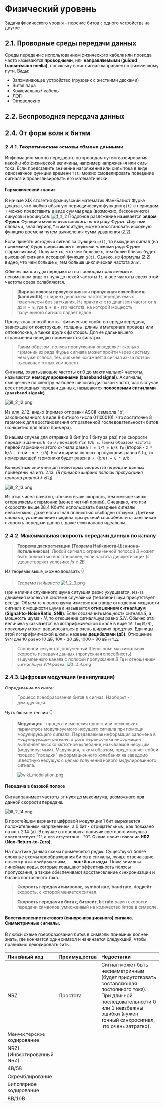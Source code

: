 # Физический уровень

Задача физического уровня - перенос битов с одного устройства на другое.

## 2.1. Проводные среды передачи данных

Среды передачи с использованием физического кабеля или провода часто называются __проводными__,
или __направляемыми (guided transmission media)__, поскольку в них сигнал направлен по физическому пути.
Виды:

* Запоминающее устройство (грузовик с жесткими дисками)
* Витая пара
* Коаксиальный кабель
* ЛЭП
* Оптоволокно

## 2.2. Беспроводная передача данных

## 2.4. От форм волн к битам

### 2.4.1. Теоретические основы обмена данными

Информацию можно передавать по проводам путем варьирования какой-либо физической величины, например напряжения или силы
тока. Если представить значение напряжения или силы тока в виде однозначной функции времени `f(t)` можно смоделировать
поведение сигнала и проанализировать его математически.

#### Гармонический анализ

В начале XIX столетия французский математик Жан-Батист Фурье доказал, что любую обычную периодическую функцию `g(t)` с
периодом `T` можно представить в виде суммы ряда (возможно, бесконечного) синусов и косинусов:
![f_2_2](f_2_2.png)
Подобное разложение называется __рядом Фурье__. Функцию можно восстановить по её ряду Фурье.
Другими словами, зная период `T` и амплитуды, можно восстановить исходную функцию времени путем вычисления сумм
уравнения (2.2).

Если принять исходный сигнал за функцию `g(t)`, то выходной сигнал (на приемнике) будет
представлен `n` первыми членами ряда Фурье (гармониками). Получается, что чем больше `n`, тем более близок будет
выходной сигнал к исходной функции `g(t)`.
Однако, из формулы (2.2) видно, что чем больше `n`, тем больше циклическая частота `2𝛑nf`.

Обычно амплитуды передаются по проводам практически в неизменном виде от нуля до некой частоты `fc`, а все частоты сверх
этой частоты среза ослабляются.
> __Ширина полосы пропускания__ или __пропускная способность (bandwidth)__ - ширина диапазона частот передаваемых
> практически без затухания. На практике это диапазон частот от `N` до `N + B`, где `N + B` - это частота, на которой
> мощность полученного сигнала падает вдвое.

Пропускная способность - физическое свойство среды передачи, зависящее от конструкции, толщины, длины и материала
провода или оптоволокна, а также других факторов. Для её дальнейшего ограничения нередко применяются фильтры.

> Таким образом, полоса пропускания определяет сколько гармоник из ряда Фурье сигнала может пройти через систему. Чем
> уже полоса, тем сильнее искажается сигнал из-за потери высокочастотных компонент.

Сигналы, охватывающие частоты от 0 до максимальной частоты, называются __немодулированными (baseband signal)__. А
сигналы, смещенные по спектру на более широкий диапазон частот, как в случае всех проводных передач данных,
называются __полосовыми сигналами (passband signals)__.

![ill_2_12.png](ill_2_12.png)

Из илл. 2.12. видно (пример отправки ASCII-символа "b", закодированного в виде 8-битного числа 01100010), что достаточно
8 гармоник для восстановления отправленной последовательности битов (конкретно для этого примера).

В нашем случае для отправки 8 бит (по 1 биту за раз) при скорости передачи данных `b бит/с` понадобится `8/b с`.
Таким образом частота первой гармоники этого сигнала равна `f = 1/T = b/8 Гц` (второй - `2 * b/8` ... n-ой - `n * b/8`).
Если ширина полосы пропускания равна `B` Гц, то номер высшей гармоники будет равен `B / (b/8) = 8 * B/b`.

Конкретные значения для некоторых скоростей передачи данных приведены на илл. 2.13.
_(В примере ширина полосы пропускания принята равной 3 кГц)_

![ill_2_13.png](ill_2_13.png)

Из этих чисел понятно, что чем выше скорость, тем меньше число отправляемых гармоник (менее четкий прием).
Очевидно, что при скоростях выше 38,4 Кбит/с использовать бинарные сигналы невозможно, даже если канал полностью
свободен от шума. Другими словами, установление предела пропускной способности ограничивает скорость передачи данных,
даже если каналы идеальны.

### 2.4.2. Максимальная скорость передачи данных по каналу

> __Теорема дискретизации (Теорема Найквиста-Шеннона-Котельникова)__:
> Любой сигнал с ограниченной полосой _B_ может быть полностью восстановлен, если частота дискретизации _fs_
> удовлетворяет условию: _fs ≥ 2B_.

Из теоремы выше, можно доказать 👇
> _Теорема Найквиста_
> ![f_2_3.png](f_2_3.png)

При наличии случайного шума ситуация резко ухудшается. Из-за движения молекул в системе случайный (тепловой) шум
присутствует всегда. Объем теплового шума измеряется в виде отношения мощности сигнала к мощности шума и называется
__отношением сигнал/шум (Signal-to-Noise Ratio, SNR)__. Если обозначить мощности сигнала _S_, а мощность шума - _N_, то
отношение сигнал/шум равно _S/N_. Обычно эта величина указывается на логарифмической шкале в виде `10 log(S/N)`,
поскольку может варьироваться в очень широких пределах. Единицы этой логарифмической шкалы названы __децибелами (дБ)__.
Отношение S/N для 10 равно 10 дБ, 100 - 20 дБ, 1000 - 30 дБ и т.д.

> Основной результат, полученный Шенноном: максимальная скорость передачи данных (пропускная способность) зашумленного
> канала с полосой пропускания _B_ Гц и отношением сигнал/шум _S/N_ равна:
> ![f_2_4.png](f_2_4.png)

### 2.4.3. Цифровая модуляция (манипуляция)

Определение по книге:
> Процесс преобразования битов в сигнал. Наоборот - демодуляция.

Чуть больше теории 👇
>
> __Модуляция__ - процесс изменения одного или нескольких параметров модулируемого несущего сигнала при помощи
> модулирующего сигнала. Передаваемая информация заложена в модулирующем сигнале, а роль переносчика информации
> выполняет высокочастотное колебание, называемое несущим (модулируемым). Модуляция, таким образом, представляет собой
> процесс "посадки" информационного колебания на заведомо известную несущую с целью получения нового модулированного
> сигнала.
>
> ![wiki_modulation.png](wiki_modulation.png)

#### Передача в базовой полосе

Сигнал занимает частоты от нуля до максимума, возможного при данной скорости передачи.

![ill_2_14.png](ill_2_14.png)

В простейшем варианте цифровой модуляции 1 бит выражается положительным напряжением, а 0 бит - отрицательным, как
показано на илл. 2.14 (а).
В случае оптоволокна наличие светового импульса соответствует "1", а его отсутствие - "0". Схема носит название
__NRZ (Non-Return-to-Zero)__.

На практике данная схема применяется редко. Существуют более сложные схемы преобразования битов в сигналы, лучше
отвечающие инженерным соображениям, — __линейные коды__. Ниже описаны линейные коды, которые повышают эффективность
полосы пропускания, а также обеспечивают восстановление синхронизации и баланс постоянного тока.

> __Скорость передачи символов, symbol rate, baud rate, бодрейт__ - скорость, с которой меняется сигнал.

> __Скорость передачи в битах, битрейт, bit rate__ равен скорости передачи символов, умноженный на количество битов в
> символе.

#### Восстановление тактового (синхронизационного) сигнала. Симметричные сигналы.

В любой схеме преобразования битов в символы приемник должен знать, где кончается один символ и начинается следующий,
чтобы правильно декодировать биты.

| Линейный код               | Преимущества | Недостатки                                                                                                                                                                                           | 
|:---------------------------|:-------------|:-----------------------------------------------------------------------------------------------------------------------------------------------------------------------------------------------------|
| NRZ                        | Простота.    | Сигнал может быть несимметричным (будет присутствовать составляющая постоянного тока).<br/> При длинной последовательности 0 или 1 неизбежны ошибки (нужен точный синхросигнал, что очень затратно). |
| Манчестерское кодирование  |              |                                                                                                                                                                                                      |
| NRZI (Инвертированный NRZ) |              |                                                                                                                                                                                                      |
| 4B/5B                      |              |                                                                                                                                                                                                      |
| Скремблирование            |              |                                                                                                                                                                                                      |
| Биполярное кодирование     |              |                                                                                                                                                                                                      |
| 8B/10B                     |              |                                                                                                                                                                                                      |




